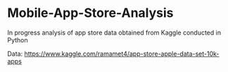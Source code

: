 # Mobile-App-Store-Analysis
In progress analysis of app store data obtained from Kaggle conducted in Python

Data: https://www.kaggle.com/ramamet4/app-store-apple-data-set-10k-apps





